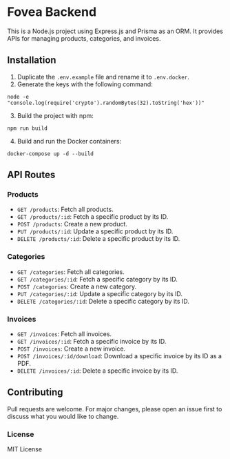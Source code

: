 # Fovea Backend

This is a Node.js project using Express.js and Prisma as an ORM. It provides APIs for managing products, categories, and invoices.

## Installation

1. Duplicate the `.env.example` file and rename it to `.env.docker`.
2. Generate the keys with the following command:

```shell
node -e "console.log(require('crypto').randomBytes(32).toString('hex'))"
```
3. Build the project with npm:
```shell
npm run build
```
4. Build and run the Docker containers:
```shell
docker-compose up -d --build
```

## API Routes

### Products

- `GET /products`: Fetch all products.
- `GET /products/:id`: Fetch a specific product by its ID.
- `POST /products`: Create a new product.
- `PUT /products/:id`: Update a specific product by its ID.
- `DELETE /products/:id`: Delete a specific product by its ID.

### Categories

- `GET /categories`: Fetch all categories.
- `GET /categories/:id`: Fetch a specific category by its ID.
- `POST /categories`: Create a new category.
- `PUT /categories/:id`: Update a specific category by its ID.
- `DELETE /categories/:id`: Delete a specific category by its ID.

### Invoices

- `GET /invoices`: Fetch all invoices.
- `GET /invoices/:id`: Fetch a specific invoice by its ID.
- `POST /invoices`: Create a new invoice.
- `POST /invoices/:id/download`: Download a specific invoice by its ID as a PDF.
- `DELETE /invoices/:id`: Delete a specific invoice by its ID.


## Contributing
Pull requests are welcome. For major changes, please open an issue first to discuss what you would like to change.

### License
MIT License
